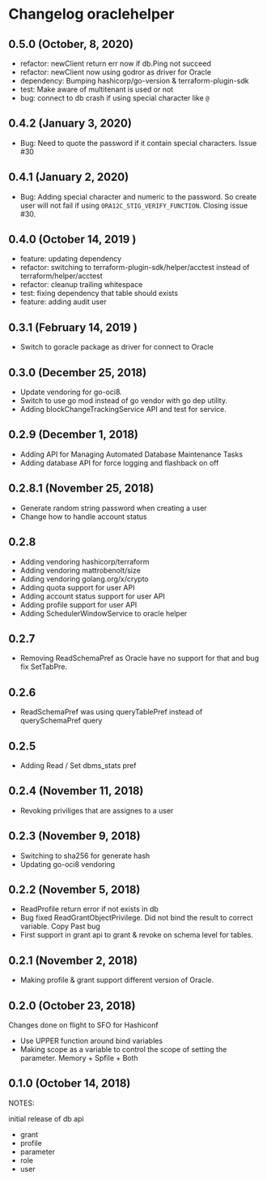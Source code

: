 # Changelog oraclehelper

## 0.5.0 (October, 8, 2020)

* refactor: newClient return err now if db.Ping not succeed
* refactor: newClient now using godror as driver for Oracle
* dependency: Bumping hashicorp/go-version & terraform-plugin-sdk
* test: Make aware of multitenant is used or not
* bug: connect to db crash if using special character like `@`

## 0.4.2 (January 3, 2020)

* Bug: Need to quote the password if it contain special characters. Issue #30

## 0.4.1 (January 2, 2020)

* Bug: Adding special character and numeric to the password. So create user will not fail if using `ORA12C_STIG_VERIFY_FUNCTION`. Closing issue #30.

## 0.4.0 (October 14, 2019 )

* feature: updating dependency
* refactor: switching to terraform-plugin-sdk/helper/acctest instead of terraform/helper/acctest
* refactor: cleanup trailing whitespace
* test: fixing dependency that table should exists
* feature: adding audit user

## 0.3.1 (February 14, 2019 )

* Switch to goracle package as driver for connect to Oracle

## 0.3.0 (December 25, 2018)

* Update vendoring for go-oci8.
* Switch to use go mod instead of go vendor with go dep utility.
* Adding blockChangeTrackingService API and test for service.

## 0.2.9 (December 1, 2018)

* Adding API for Managing Automated Database Maintenance Tasks
* Adding database API for force logging and flashback on off

## 0.2.8.1 (November 25, 2018)

* Generate random string password when creating a user
* Change how to handle account status

## 0.2.8

* Adding vendoring hashicorp/terraform
* Adding vendoring mattrobenolt/size
* Adding vendoring golang.org/x/crypto
* Adding quota support for user API
* Adding account status support for user API
* Adding profile support for user API
* Adding SchedulerWindowService to oracle helper

## 0.2.7

* Removing ReadSchemaPref as Oracle have no support for that and bug fix SetTabPre.

## 0.2.6

* ReadSchemaPref was using queryTablePref instead of querySchemaPref query

## 0.2.5

* Adding Read / Set dbms_stats pref

## 0.2.4 (November 11, 2018)

* Revoking priviliges that are assignes to a user

## 0.2.3 (November 9, 2018)

* Switching to sha256 for generate hash
* Updating go-oci8 vendoring

## 0.2.2 (November 5, 2018)

* ReadProfile return error if not exists in db
* Bug fixed ReadGrantObjectPrivilege. Did not bind the result to correct variable. Copy Past bug
* First support in grant api to grant & revoke on schema level for tables.

## 0.2.1 (November 2, 2018)

* Making profile & grant support different version of Oracle.

## 0.2.0 (October 23, 2018)

Changes done on flight to SFO for Hashiconf

* Use UPPER function around bind variables
* Making scope as a variable to control the scope of setting the parameter. Memory + Spfile + Both

## 0.1.0 (October 14, 2018)

NOTES:

initial release of db api

* grant
* profile
* parameter
* role
* user
